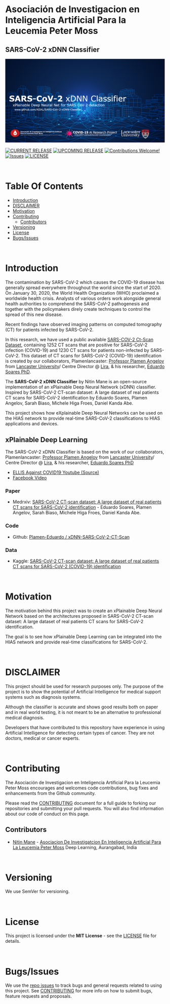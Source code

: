 # Asociación de Investigacion en Inteligencia Artificial Para la Leucemia Peter Moss
## SARS-CoV-2 xDNN Classifier

![SARS-CoV-2 xDNN Classifier](assets/images/covid-xdnn-hias.jpg)

[![CURRENT RELEASE](https://img.shields.io/badge/CURRENT%20RELEASE-0.0.0-blue.svg)](https://github.com/AIIAL/Acute-Lymphoblastic-Leukemia-oneAPI-Classifier/tree/0.0.0) [![UPCOMING RELEASE](https://img.shields.io/badge/CURRENT%20DEV%20BRANCH-1.0.0-blue.svg)](https://github.com/AIIAL/Acute-Lymphoblastic-Leukemia-oneAPI-Classifier/tree/1.0.0) [![Contributions Welcome!](https://img.shields.io/badge/Contributions-Welcome-lightgrey.svg)](CONTRIBUTING.md)  [![Issues](https://img.shields.io/badge/Issues-Welcome-lightgrey.svg)](issues) [![LICENSE](https://img.shields.io/badge/LICENSE-MIT-blue.svg)](LICENSE)

&nbsp;

# Table Of Contents

- [Introduction](#introduction)
- [DISCLAIMER](#disclaimer)
- [Motivation](#motivation)
- [Contributing](#contributing)
  - [Contributors](#contributors)
- [Versioning](#versioning)
- [License](#license)
- [Bugs/Issues](#bugs-issues)

&nbsp;

# Introduction

The contamination by SARS-CoV-2 which causes the COVID-19 disease has generally spread everywhere throughout the world since the start of 2020. On January 30, 2020, the World Health Organization (WHO) proclaimed a worldwide health crisis. Analysts of various orders work alongside general health authorities to comprehend the SARS-CoV-2 pathogenesis and together with the policymakers direly create techniques to control the spread of this new disease.

Recent findings have observed imaging patterns on computed tomography (CT) for patients infected by SARS-CoV-2.

In this research, we have used a public available [SARS-COV-2 Ct-Scan Dataset](https://www.kaggle.com/plameneduardo/sarscov2-ctscan-dataset),
containing 1252 CT scans that are positive for SARS-CoV-2 infection (COVID-19) and 1230 CT scans for patients non-infected by SARS-CoV-2.
This dataset of CT scans for SARS-CoV-2 (COVID-19) identification is created by our collaborators, Plamenlancaster:
[Professor Plamen Angelov](https://www.lancaster.ac.uk/lira/people/#d.en.397371) from [Lancaster University](https://www.lancaster.ac.uk/)/
Centre Director @ [Lira](https://www.lancaster.ac.uk/lira/), & his researcher,
[Eduardo Soares PhD](https://www.lancaster.ac.uk/sci-tech/about-us/people/eduardo-almeida-soares).

The **SARS-CoV-2 xDNN Classifier** by Nitin Mane is an open-source implementation of an xPlainable Deep Neural Network (xDNN) classifier. Inspired by SARS-CoV-2 CT-scan dataset: A large dataset of real patients CT scans for SARS-CoV-2 identification by Eduardo Soares, Plamen Angelov, Sarah Biaso, Michele Higa Froes, Daniel Kanda Abe.

This project shows how eXplainable Deep Neural Networks can be used on the HIAS network to provide real-time SARS-CoV-2 classifications to HIAS applications and devices.

## xPlainable Deep Learning

The SARS-CoV-2 xDNN Classifier is based on the work of our collaborators, Plamenlancaster: [Professor Plamen Angelov](https://www.lancaster.ac.uk/lira/people/#d.en.397371) from [Lancaster University](https://www.lancaster.ac.uk/)/ Centre Director @ [Lira](https://www.lancaster.ac.uk/lira/), & his researcher,  [Eduardo Soares PhD](https://www.lancaster.ac.uk/sci-tech/about-us/people/eduardo-almeida-soares)

- [ELLIS Against COVID19 Youtube (Source)](https://www.youtube.com/watch?v=7RtDgGkxavc)
- [Facebook Video](https://www.facebook.com/covid19airesearch/videos/271817930672659)

### Paper
- Medrxiv: [SARS-CoV-2 CT-scan dataset: A large dataset of real patients CT scans for SARS-CoV-2 identification](https://www.medrxiv.org/content/10.1101/2020.04.24.20078584v3) - Eduardo Soares, Plamen Angelov, Sarah Biaso, Michele Higa Froes, Daniel Kanda Abe.

### Code
- Github: [Plamen-Eduardo / xDNN-SARS-CoV-2-CT-Scan](https://github.com/Plamen-Eduardo/xDNN-SARS-CoV-2-CT-Scan)

### Data
- Kaggle: [SARS-CoV-2 CT-scan dataset: A large dataset of real patients CT scans for SARS-CoV-2 (COVID-19) identification](https://www.kaggle.com/plameneduardo/sarscov2-ctscan-dataset)

&nbsp;

# Motivation

The motivation behind this project was to create an xPlainable Deep Neural Network based on the architectures proposed in SARS-CoV-2 CT-scan dataset: A large dataset of real patients CT scans for SARS-CoV-2 identification.

The goal is to see how xPlainable Deep Learning can be integrated into the HIAS network and provide real-time classifications for SARS-CoV-2.

&nbsp;

# DISCLAIMER

This project should be used for research purposes only. The purpose of the project is to show the potential of Artificial Intelligence for medical support systems such as diagnosis systems.

Although the classifier is accurate and shows good results both on paper and in real world testing, it is not meant to be an alternative to professional medical diagnosis.

Developers that have contributed to this repository have experience in using Artificial Intelligence for detecting certain types of cancer. They are not doctors, medical or cancer experts.

&nbsp;

# Contributing
The Asociación de Investigacion en Inteligencia Artificial Para la Leucemia Peter Moss encourages and welcomes code contributions, bug fixes and enhancements from the Github community.

Please read the [CONTRIBUTING](CONTRIBUTING.md "CONTRIBUTING") document for a full guide to forking our repositories and submitting your pull requests. You will also find information about our code of conduct on this page.

## Contributors
- [Nitin Mane](https://www.leukemiaairesearch.com/association/volunteers/nitin-mane "Nitin Mane") - [Asociacion De Investigatcion En Inteligencia Artificial Para La Leucemia Peter Moss](https://www.leukemiaresearchassociation.ai "Asociacion De Investigacion En Inteligencia Artificial Para La Leucemia Peter Moss") Deep Learning, Aurangabad, India

&nbsp;

# Versioning
We use SemVer for versioning.

&nbsp;

# License
This project is licensed under the **MIT License** - see the [LICENSE](LICENSE "LICENSE") file for details.

&nbsp;

# Bugs/Issues
We use the [repo issues](issues "repo issues") to track bugs and general requests related to using this project. See [CONTRIBUTING](CONTRIBUTING.md "CONTRIBUTING") for more info on how to submit bugs, feature requests and proposals.